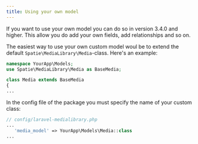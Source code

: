 ```yaml
---
title: Using your own model
---
```




If you want to use your own model you can do so in version 3.4.0 and higher.
This allow you do add your own fields, add relationships and so on.

The easiest way to use your own custom model woul be to extend the 
default `Spatie\MediaLibrary\Media`-class. Here's an example:

```php
namespace YourApp\Models;
use Spatie\MediaLibrary\Media as BaseMedia;

class Media extends BaseMedia 
{
...
```

In the config file of the package you must specify the name of your custom class:

```php
// config/laravel-medialibrary.php
...
   'media_model' => YourApp\Models\Media::class
...
```
